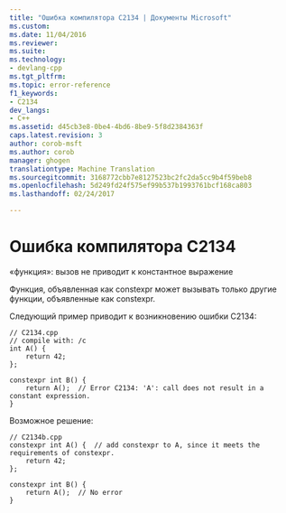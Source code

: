 ```yaml
---
title: "Ошибка компилятора C2134 | Документы Microsoft"
ms.custom: 
ms.date: 11/04/2016
ms.reviewer: 
ms.suite: 
ms.technology:
- devlang-cpp
ms.tgt_pltfrm: 
ms.topic: error-reference
f1_keywords:
- C2134
dev_langs:
- C++
ms.assetid: d45cb3e8-0be4-4bd6-8be9-5f8d2384363f
caps.latest.revision: 3
author: corob-msft
ms.author: corob
manager: ghogen
translationtype: Machine Translation
ms.sourcegitcommit: 3168772cbb7e8127523bc2fc2da5cc9b4f59beb8
ms.openlocfilehash: 5d249fd24f575ef99b537b1993761bcf168ca803
ms.lasthandoff: 02/24/2017

---
```

# <a name="compiler-error-c2134"></a>Ошибка компилятора C2134
«функция»: вызов не приводит к константное выражение  
  
 Функция, объявленная как constexpr может вызывать только другие функции, объявленные как constexpr.  
  
 Следующий пример приводит к возникновению ошибки C2134:  
  
```  
// C2134.cpp  
// compile with: /c  
int A() {  
    return 42;  
};  
  
constexpr int B() {  
    return A();  // Error C2134: 'A': call does not result in a constant expression.  
}  
```  
  
 Возможное решение:  
  
```  
// C2134b.cpp  
constexpr int A() {  // add constexpr to A, since it meets the requirements of constexpr.  
    return 42;  
};  
  
constexpr int B() {  
    return A();  // No error  
}  
```
